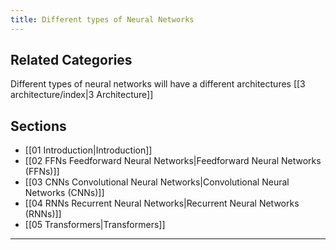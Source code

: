 ```yaml
---
title: Different types of Neural Networks
---
```

## Related Categories
Different types of neural networks will have a different architectures [[3 architecture/index|3 Architecture]]


## Sections
- [[01 Introduction|Introduction]]
- [[02 FFNs Feedforward Neural Networks|Feedforward Neural Networks (FFNs)]]
- [[03 CNNs Convolutional Neural Networks|Convolutional Neural Networks (CNNs)]]
- [[04 RNNs Recurrent Neural Networks|Recurrent Neural Networks (RNNs)]]
- [[05 Transformers|Transformers]]

---

